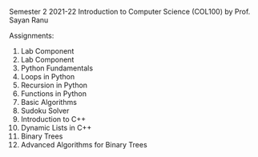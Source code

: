 Semester 2 2021-22 Introduction to Computer Science (COL100) by Prof. Sayan Ranu

Assignments:
1. Lab Component
2. Lab Component
3. Python Fundamentals
4. Loops in Python
5. Recursion in Python
6. Functions in Python
7. Basic Algorithms
8. Sudoku Solver
9. Introduction to C++
10. Dynamic Lists in C++
11. Binary Trees
12. Advanced Algorithms for Binary Trees